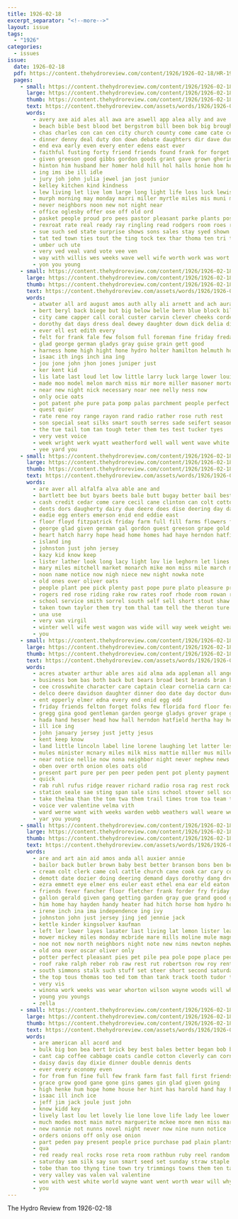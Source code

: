 ```yaml
---
title: 1926-02-18
excerpt_separator: "<!--more-->"
layout: issue
tags:
  - "1926"
categories:
  - issues
issue:
  date: 1926-02-18
  pdf: https://content.thehydroreview.com/content/1926/1926-02-18/HR-1926-02-18.pdf
  pages:
    - small: https://content.thehydroreview.com/content/1926/1926-02-18/small/HR-1926-02-18-01.jpg
      large: https://content.thehydroreview.com/content/1926/1926-02-18/large/HR-1926-02-18-01.jpg
      thumb: https://content.thehydroreview.com/content/1926/1926-02-18/thumbnails/HR-1926-02-18-01.jpg
      text: https://content.thehydroreview.com/assets/words/1926/1926-02-18/HR-1926-02-18-01.txt
      words:
        - avery axe aid ales all awa are aswell app alea ally and ave
        - beach bible best blood bet bergstrom bill been bok big brought but born ber bulk burn blum business baptist bee bridgeport band buys bosworth beed block
        - chas charles con can cen city church county come came cate center christian child card comes class cause cover citizen clarence
        - dinner denny deal duty don down debate daughters dir dave dunn death day due days done daily denton
        - end eva early even every enter edens east ever
        - faithful fusting forty friend friends found frank for forget felton fed felt fran floor from farm fire first friday
        - given greeson good gibbs gordon goods grant gave grown ghering garden gher gor gone
        - hinton him husband her homer hold hill hol halls honie hom holter hair hone has hafer house honor hatfield had holderman hey home hydro harvey high how
        - ing ims ibe ill idle
        - jury joh john julia jewel jan jost junior
        - kelley kitchen kind kindness
        - lew living let live lom large long light life loss luck lewis learn line
        - murph morning may monday marri miller myrtle miles mis muni more march marcel much mattar marlo miss mass made marriage mare musta melvin med marsh mong memory mars many meme marion most meats
        - never neighbors noon new not night near
        - office oglesby offer ose off old ord
        - pasket people proud pro pees pastor pleasant parke plants post piedmont pow place pater putt proper past part pede patient peden
        - rexroat rate real ready ray ringling read rodgers room roes roads reeson rich reen riddle ruhl rent roof rew
        - sue such sed state surprise shows sons sales stay syed shown session saturday sorrow store she sunday september states sale second sincere special step see stock sin said sill saving sand sermon scott seed six sun soon show stout shaw station selling school ser sui shanks standing stroke shower sell side schol
        - tat ted town ties tout the ting tock tex thar thoma ten tri tea thee tears too tour tanks thi teen tui take team tow then them tes thomas
        - umber uch ute
        - very ved veal vand vote vee ven
        - way with willis wes weeks wave well wife worth work was wort will week white weatherford wish wit wilson
        - yon you young
    - small: https://content.thehydroreview.com/content/1926/1926-02-18/small/HR-1926-02-18-02.jpg
      large: https://content.thehydroreview.com/content/1926/1926-02-18/large/HR-1926-02-18-02.jpg
      thumb: https://content.thehydroreview.com/content/1926/1926-02-18/thumbnails/HR-1926-02-18-02.jpg
      text: https://content.thehydroreview.com/assets/words/1926/1926-02-18/HR-1926-02-18-02.txt
      words:
        - atwater all ard august amos auth ally ali arnett and ach aura are ana ata
        - bert beryl back biege but big below belle bern blue block bill bergan bushman beulah bon bobo bry burn biller black brings barn
        - city came capper call coral custer carvin clever cheeks cordell car coco copen clinton ceo company caller coats conte clare claude crissman
        - dorothy dat days dress deal dewey daughter down dick delia dinner day don dae
        - ever ell est edith every
        - felt for frank fale few folsom full foreman fine friday freda friesen fast fred fost frid from frock fries
        - glad george german gladys gray guise grain gett good
        - harness home high hight hone hydro holter hamilton helmuth hock had hatfield huffman her head hersberger harold hazel herndon hoh heard hose har hee harry
        - isaac ith ings inch ina ing
        - jou jone john jhon jones juniper just
        - ker kent kid
        - lis late last loud let low little larry luck large lower louise links lewis line
        - made moo model melon march miss mir more miller masoner morton mon mar many match martin
        - near new night nick necessary noar nee nelly ness now
        - only ocie oats
        - pot patent phe pure pata pomp palas parchment people perfect per price packard peach peoples prats pair
        - quest quier
        - rate rene roy range rayon rand radio rather rose ruth rest
        - son special seat silks smart south serres sade seifert season sport styles sell spring sunday speaker sica store sill show stores service schoo sis summer sons sat style shown saturday silk seed suits smith shanks see sister sam spain saye six scott stock sale
        - the tue tail tom tan tough teter them tes test tucker tyes
        - very vest voice
        - week wright werk wyatt weatherford well wall went wave white wit with want wife was windows wedding will war
        - yee yard you
    - small: https://content.thehydroreview.com/content/1926/1926-02-18/small/HR-1926-02-18-03.jpg
      large: https://content.thehydroreview.com/content/1926/1926-02-18/large/HR-1926-02-18-03.jpg
      thumb: https://content.thehydroreview.com/content/1926/1926-02-18/thumbnails/HR-1926-02-18-03.jpg
      text: https://content.thehydroreview.com/assets/words/1926/1926-02-18/HR-1926-02-18-03.txt
      words:
        - are aver all alfalfa alva able ane and
        - bartlett bee but byars beets bale butt bugay better bail best butter ball brown beach bars braly business below black blood baker been
        - cash credit cedar come care cecil cane clinton can colt cotton cat car church coe coffee carry canton corn cattle camps cream city clerk chas
        - dents dors daugherty dairy due deere does dise deering day dark death dat dinner dora
        - eadie egg enters emerson enid end eddie east
        - floor floyd fitzpatrick friday farm full fill farms flowers fruit fark from finder for frank flock fresh favorite
        - george glad given german gal gordon guest greeson grape gold gates good griffin
        - heart hatch harry hope head home homes had haye herndon hatfield her hardware holstein harvey harness how hay hull hei hall has half hydro honesty
        - island ing
        - johnston just john jersey
        - kazy kid know keep
        - lister lather look long lacy light lov lie leghorn let lines list last
        - mary miles mitchell market monarch mike mon miss mile march mill mention mare much may many mail medal mcnary mccormick male mebane man more morning mister mule
        - noon name notice now nigh niece new night nowka note
        - old ones over oliver oats
        - people plant pee pick plenty past pope pure plato pleasure price public powder perfect pro pump pears post prim part per prairie pay
        - rogers red rose riding rake row rates roof rhode room rowan running rock reber run rent real
        - school service smith sorrel south self sell short stout shaw smooth steady stock simpson soap spring scott shay sire size shall sale set sunday seed see straw start stude stone standard say show
        - taken town taylor them try tom thal tam tell the theron ture than trees too take then
        - una use
        - very van virgil
        - winter well wife west wagon was wide will way week weight weatherford want work why with white working worlds
        - you
    - small: https://content.thehydroreview.com/content/1926/1926-02-18/small/HR-1926-02-18-04.jpg
      large: https://content.thehydroreview.com/content/1926/1926-02-18/large/HR-1926-02-18-04.jpg
      thumb: https://content.thehydroreview.com/content/1926/1926-02-18/thumbnails/HR-1926-02-18-04.jpg
      text: https://content.thehydroreview.com/assets/words/1926/1926-02-18/HR-1926-02-18-04.txt
      words:
        - acres atwater arthur able ares aid alma ada appleman all angels arnold are and alfalfa ace alton
        - business bom bas both back but bears broad best brands bran bunch been bull bickell bryson box beiter birden buy board bird bennie bales bethel bren bring baby bulk boline
        - cee crosswhite character care captain clear cornelia carn cash cream city carney church case came carry cabbage christ call contes chick catt cake class come cane company carl can credit cast creek
        - delco deere davidson daughter dinner doo date day doctor duncan doing din dooley
        - ent epperly elmer edna every end enid egg edd
        - friday friends felton forget folks few florida ford floor ferdinand fanning frost farm friend flower field fire francina fancher farms floyd for faith frank fan former firmin from fresh foot
        - gregg gina good gentleman garden george gladys grover grape gas gordon green georges grow
        - hada hand hesser head how hall herndon hatfield hertha hay heard held haga homer her haye home houts hinton high has homb hudson harness howard hammond house huntington hydro hamilton henry
        - ill ice ing
        - john january jersey just jetty jesus
        - kent keep know
        - land little lincoln label line lorene laughing let latter less leash last lola left laur lucile laura lump lion lunch
        - mules minister mcnary miles milk miss mattie miller mus millet million mash marti menary much money mcalester missouri mill meats mis males mile more monday
        - near notice nellie now nona neighbor night never nephew news new nicely nieters noon not
        - oben over orth onion oles oats old
        - present part pure per pen peer peden pent pot plenty payment pay plants pleasant public pro phil plane potter pauline pack pie
        - quick
        - rab ruhl rufus ridge reaver richard radio rosa rag rest rock richmond rill rial ralph ros reynolds range ren roman red ridenour rise
        - station seale sae sting span sale sins school stover sell scott sea serene say service servant south still salad seed start sinclair simpson sunday sister supper stand see signs supply sun send skinner strong salesman said smith store special simmons sharp sey state
        - take thelma than the tom twa them trail times trom toa team towers thomas ton thyng teh teach tang
        - voice ver valentine velma vith
        - ward werne want with weeks warden webb weathers wall weare week wilt wife white was will went well waller works washington worst west walters
        - yar you young
    - small: https://content.thehydroreview.com/content/1926/1926-02-18/small/HR-1926-02-18-05.jpg
      large: https://content.thehydroreview.com/content/1926/1926-02-18/large/HR-1926-02-18-05.jpg
      thumb: https://content.thehydroreview.com/content/1926/1926-02-18/thumbnails/HR-1926-02-18-05.jpg
      text: https://content.thehydroreview.com/assets/words/1926/1926-02-18/HR-1926-02-18-05.txt
      words:
        - are and art ain aid amos anda all auxier annie
        - bailor back butler brown baby best better branson bons ben been butcher both blackwell but bran bob black binder beach bill bring buggy braly
        - cream colt clerk came col cattle church cane cook car cary coupe canton chang call county company cedar credit cope cotton come clark cali coon cash
        - demott date dozier doing deering demand days dorothy dang dressing depot drill daughter day dennis dise deere dinner
        - ezra emmett eye elmer ens euler east ethel ena ear eld eaton
        - friends fever fancher floor fletcher frank forder fry friday ford few foot farrell fix folks fresh farm fire first from for
        - gallon gerald given gang getting garden gray gue grand good green grain
        - him home hay hayden handy heater had hitch horse hom hydro hope homes harness head hafer hag has hendy herndon hand hancock homer hayes hiss hands henry house harrow
        - irene inch ina ima independence ing ivy
        - johnston john just jersey jing jed jennie jack
        - kettle kinder kingsolver kaufman
        - left ler lower layes lasater last living lat lemon lister leather long lam lillian let list lanes late lola
        - mower mickey miles monday mcbride mare mills moline mule magnolia morning maud much miller many milk more mineral most mollie made monts mccormick mis mile
        - noe not now north neighbors night note new nims newton nephew
        - old ona over oscar oliver only
        - potter perfect pleasant pies pet pile pea pole pope place people pitzer pump pack price pace plows public peden
        - roof rake ralph reber rob raw rest rut robertson row roy rent red roads ridge rous rust
        - south simmons stalk such stuff set steer short second saturday sunda smoke smooth scott sun son save service soon sick sary sale strong sunday stock school single sell sat sister sons see
        - the top tous thomas too ted tom than tank track tooth tudor take takes texas triplett them tee
        - very vis
        - winona work weeks was wear whorton wilson wayne woods will wheeler way wig wide with west wool wagon wesley wife wells warde well walter weatherford week wark went
        - young you youngs
        - zella
    - small: https://content.thehydroreview.com/content/1926/1926-02-18/small/HR-1926-02-18-06.jpg
      large: https://content.thehydroreview.com/content/1926/1926-02-18/large/HR-1926-02-18-06.jpg
      thumb: https://content.thehydroreview.com/content/1926/1926-02-18/thumbnails/HR-1926-02-18-06.jpg
      text: https://content.thehydroreview.com/assets/words/1926/1926-02-18/HR-1926-02-18-06.txt
      words:
        - are american all acord and
        - bulk big bon bea bert brick bey best bales better began bob bove but bertha been buyers bill bell back brooms business begin bring boys bale born barnum bowers block breaker bassler
        - cant cap coffee cabbage coats candle cotton cleverly can corn comes chet cartwright clinton cast
        - daisy davis day dixie dinner double dennis dents
        - ever every economy even
        - for from fun fine full few frank farm fast fall first friends fate
        - grace grow good gane gone gins games gin glad given going
        - high henke hum hope home house her hint has harold hand hay husbands hume heart honor him hinton hour hydro
        - isaac ill inch ice
        - jeff jim jack joule just john
        - know kidd key
        - lively last lou let lovely lie lone love life lady lee lower lloyd lot less lack land long
        - much modes most main matro marguerite mckee more men miss market mer mil merry master monday muslin mighty mon man money morning merri motte
        - new nannie not nunns novel night never now nine nunn notice
        - orders onions off only ose onion
        - part peden pay present people price purchase pad plain plants poor porter paper per
        - qua
        - red ready real rocks rose reta room rathbun ruby reel random reynolds romance rider riddle regular
        - saturday sam silk say sun smart seed set sunday straw staple styles stover school seigle spaide store such south seven soon silks size sugar sports shirts small sale short said stock special season scott spring simple strong stockton son see
        - tobe than too thyng tine town try trimmings towns them ten tall take the
        - very valley vas valen val valentine
        - won with west white world wayne want went worth wear will why wells wolf weed wilson work western was well week washita word williams
        - you
---
```


The Hydro Review from 1926-02-18

<!--more-->

